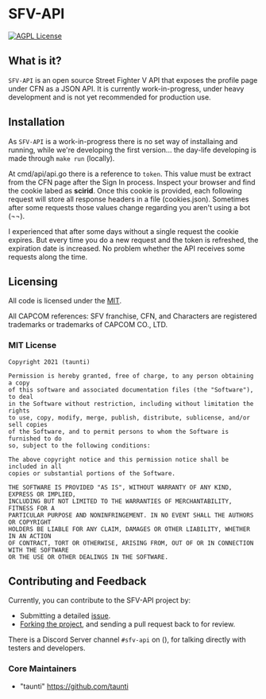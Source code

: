 # SFV-API


[![AGPL License](https://img.shields.io/badge/license-MIT-brown.svg?style=flat-square)](https://opensource.org/licenses/MIT) 

## What is it?
`SFV-API` is an open source Street Fighter V API that exposes the profile page under CFN as a JSON API. It is currently work-in-progress, under heavy development and is not yet recommended for production use.

## Installation
As `SFV-API` is a work-in-progress there is no set way of installaing and running, while we're developing the first version... the day-life developing is made through `make run` (locally).

At cmd/api/api.go there is a reference to `token`. This value must be extract from the CFN page after the Sign In process. Inspect your browser and find the cookie labed as **scirid**. Once this cookie is provided, each following request will store all response headers in a file (cookies.json). Sometimes after some requests those values change regarding you aren't using a bot (¬¬).

I experienced that after some days without a single request the cookie expires. But every time you do a new request and the token is refreshed, the expiration date is increased. No problem whether the API receives some requests along the time.
## Licensing
All code is licensed under the [MIT](https://github.com/taunti/sfv-api/blob/master/LICENSE).

All CAPCOM references: SFV franchise, CFN, and Characters are registered trademarks or trademarks of CAPCOM CO., LTD.

### MIT License

    Copyright 2021 (taunti)

    Permission is hereby granted, free of charge, to any person obtaining a copy 
    of this software and associated documentation files (the "Software"), to deal 
    in the Software without restriction, including without limitation the rights 
    to use, copy, modify, merge, publish, distribute, sublicense, and/or sell copies 
    of the Software, and to permit persons to whom the Software is furnished to do 
    so, subject to the following conditions:

    The above copyright notice and this permission notice shall be included in all 
    copies or substantial portions of the Software.

    THE SOFTWARE IS PROVIDED "AS IS", WITHOUT WARRANTY OF ANY KIND, EXPRESS OR IMPLIED, 
    INCLUDING BUT NOT LIMITED TO THE WARRANTIES OF MERCHANTABILITY, FITNESS FOR A 
    PARTICULAR PURPOSE AND NONINFRINGEMENT. IN NO EVENT SHALL THE AUTHORS OR COPYRIGHT 
    HOLDERS BE LIABLE FOR ANY CLAIM, DAMAGES OR OTHER LIABILITY, WHETHER IN AN ACTION 
    OF CONTRACT, TORT OR OTHERWISE, ARISING FROM, OUT OF OR IN CONNECTION WITH THE SOFTWARE 
    OR THE USE OR OTHER DEALINGS IN THE SOFTWARE.



## Contributing and Feedback
Currently, you can contribute to the SFV-API project by:
* Submitting a detailed [issue](https://github.com/taunti/sfv-api/issues/new).
* [Forking the project](https://github.com/taunti/sfv-api/fork), and sending a pull request back to for review.

There is a Discord Server channel `#sfv-api` on (), for talking directly with testers and developers.

### Core Maintainers

* "taunti" <https://github.com/taunti>
